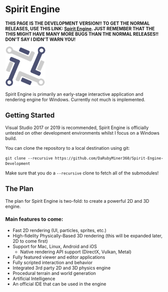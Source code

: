 # Spirit Engine

**THIS PAGE IS THE DEVELOPMENT VERSION!!
TO GET THE NORMAL RELEASES, USE THIS LINK:
[Spirit Engine](https://github.com/DaRubyMiner360/Spirit-Engine).
JUST REMEMBER THAT THE THIS MIGHT HAVE MANY MORE BUGS THAN THE NORMAL RELEASES!!
DON'T SAY I DIDN'T WARN YOU!**

![Spirit Engine](/Resources/Branding/Spirit_Logo_Text_Light_Square.png?raw=true "Spirit Engine") 

Spirit Engine is primarily an early-stage interactive application and rendering engine for Windows. Currently not much is implemented.

## Getting Started
Visual Studio 2017 or 2019 is recommended, Spirit Engine is officially untested on other development environments whilst I focus on a Windows build.

You can clone the repository to a local destination using git:

`git clone --recursive https://github.com/DaRubyMiner360/Spirit-Engine-Development`

Make sure that you do a `--recursive` clone to fetch all of the submodules!

## The Plan
The plan for Spirit Engine is two-fold: to create a powerful 2D and 3D engine.

### Main features to come:
- Fast 2D rendering (UI, particles, sprites, etc.)
- High-fidelity Physically-Based 3D rendering (this will be expanded later, 2D to come first)
- Support for Mac, Linux, Android and iOS
    - Native rendering API support (DirectX, Vulkan, Metal)
- Fully featured viewer and editor applications
- Fully scripted interaction and behavior
- Integrated 3rd party 2D and 3D physics engine
- Procedural terrain and world generation
- Artificial Intelligence
- An official IDE that can be used in the engine
